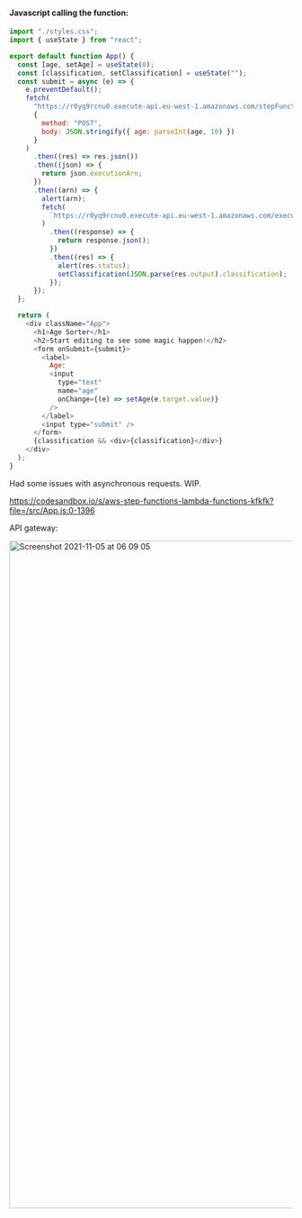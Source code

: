 #### Javascript calling the function:
```javascript
import "./styles.css";
import { useState } from "react";

export default function App() {
  const [age, setAge] = useState(0);
  const [classification, setClassification] = useState("");
  const submit = async (e) => {
    e.preventDefault();
    fetch(
      "https://r0yq9rcnu0.execute-api.eu-west-1.amazonaws.com/stepFunctionsLambda",
      {
        method: "POST",
        body: JSON.stringify({ age: parseInt(age, 10) })
      }
    )
      .then((res) => res.json())
      .then((json) => {
        return json.executionArn;
      })
      .then((arn) => {
        alert(arn);
        fetch(
          `https://r0yq9rcnu0.execute-api.eu-west-1.amazonaws.com/executionStatus?executionArn=${arn}`
        )
          .then((response) => {
            return response.json();
          })
          .then((res) => {
            alert(res.status);
            setClassification(JSON.parse(res.output).classification);
          });
      });
  };

  return (
    <div className="App">
      <h1>Age Sorter</h1>
      <h2>Start editing to see some magic happen!</h2>
      <form onSubmit={submit}>
        <label>
          Age:
          <input
            type="text"
            name="age"
            onChange={(e) => setAge(e.target.value)}
          />
        </label>
        <input type="submit" />
      </form>
      {classification && <div>{classification}</div>}
    </div>
  );
}

```
Had some issues with asynchronous requests. WIP. 

https://codesandbox.io/s/aws-step-functions-lambda-functions-kfkfk?file=/src/App.js:0-1396

API gateway:

<img width="1186" alt="Screenshot 2021-11-05 at 06 09 05" src="https://user-images.githubusercontent.com/27693622/140466159-e3760b45-0be9-41b1-b121-89bdd583cbdc.png">
